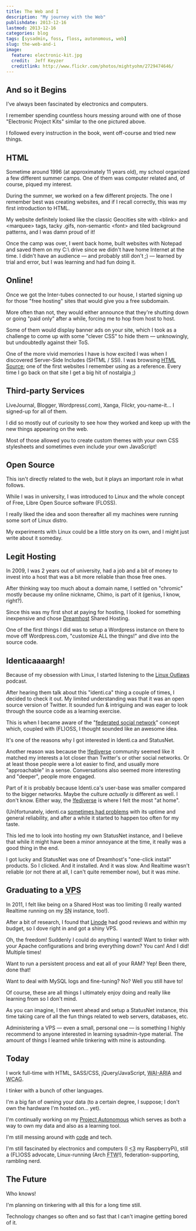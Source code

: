```yaml
---
title: The Web and I
description: "My journey with the Web"
publishdate: 2013-12-16
lastmod: 2013-12-16
categories: blog
tags: [sysadmin, foss, floss, autonomous, web]
slug: the-web-and-i
image:
  feature: electronic-kit.jpg
  credit:  Jeff Keyzer
  creditlink: http://www.flickr.com/photos/mightyohm/2729474646/
---
```


<div class="p-summary">
<h2 id="beginning">And so it Begins</h2>
<p>I've always been fascinated by electronics and computers.</p>
<p>I remember spending countless hours messing around with one of those "Electronic Project Kits" similar to the one pictured above.</p>
<p>I followed every instruction in the book, went off-course and tried new things.</p>
</div>
<!--more-->

<h2 id="html">HTML</h2>
<p>Sometime around 1996 (at approximately 11 years old), my school organized a few different summer camps. One of them was computer related and, of course, piqued my interest.</p>
<p>During the summer, we worked on a few different projects. The one I remember best was creating websites, and if I recall correctly, this was my first introduction to HTML.</p>
<p>My website definitely looked like the classic Geocities site with &lt;blink&gt; and &lt;marquee&gt; tags, tacky .gifs, non-semantic &lt;font&gt; and tiled background patterns, and I was damn proud of it!</p>
<p>Once the camp was over, I went back home, built websites with Notepad and saved them on my C:\ drive since we didn't have home Internet at the time. I didn't have an audience&nbsp;&mdash; and probably still don't <abbr class="emoticon" title="wink">;)</abbr>&nbsp;&mdash; learned by trial and error, but I was learning and had fun doing it.</p>

<h2 id="online">Online!</h2>
<p>Once we got the Inter-tubes connected to our house, I started signing up for those "free hosting" sites that would give you a free subdomain.</p>
<p>More often than not, they would either announce that they're shutting down or going "paid only" after a while, forcing me to hop from host to host.</p>
<p>Some of them would display banner ads on your site, which I took as a challenge to come up with some "clever CSS" to hide them&nbsp;&mdash; unknowingly, but undoubtedly against their ToS.</p>
<p>One of the more vivid memories I have is how excited I was when I discovered Server-Side Includes (SHTML / SSI). I was browsing <a href="http://www.yourhtmlsource.com/">HTML Source</a>; one of the first websites I remember using as a reference. Every time I go back on that site I get a big hit of nostalgia <abbr class="emoticon" title="smiley face">:)</abbr></p>

<h2 id="services">Third-party Services</h2>
<p>LiveJournal, Blogger, Wordpress(.com), Xanga, Flickr, you-name-it&hellip; I signed-up for all of them.</p>
<p>I did so mostly out of curiosity to see how they worked and keep up with the new things appearing on the web.</p>
<p>Most of those allowed you to create custom themes with your own CSS stylesheets and sometimes even include your own JavaScript!</p>

<h2 id="oss">Open Source</h2>
<p>This isn't directly related to the web, but it plays an important role in what follows.</p>
<p>While I was in university, I was introduced to Linux and the whole concept of Free, Libre Open Source software (FLOSS).</p>
<p>I really liked the idea and soon thereafter all my machines were running some sort of Linux distro.</p>
<p>My experiments with Linux could be a little story on its own, and I might just write about it someday.</p>

<h2 id="hosting">Legit Hosting</h2>
<p>In 2009, I was 2 years out of university, had a job and a bit of money to invest into a host that was a bit more reliable than those free ones.</p>
<p>After thinking way too much about a domain name, I settled on "chromic" mostly because my online nickname, Chimo, is part of it (genius, I know, right?).</p>
<p>Since this was my first shot at paying for hosting, I looked for something inexpensive and chose <a href="http://dreamhost.com">Dreamhost</a> Shared Hosting.</p>
<p>One of the first things I did was to setup a Wordpress instance on there to move off Wordpress.com, "customize ALL the things!" and dive into the source code.</p>

<h2 id="identica">Identicaaaargh!</h2>
<p>Because of my obsession with Linux, I started listening to the <a href="http://linuxoutlaws.com">Linux Outlaws</a> podcast.</p>
<p>After hearing them talk about this "identi.ca" thing a couple of times, I decided to check it out. My limited understanding was that it was an open source version of Twitter. It sounded fun &amp; intriguing and was eager to look through the source code as a learning exercise.</p>
<p>This is when I became aware of the "<a href="http://en.wikipedia.org/wiki/Distributed_social_network">federated social network</a>" concept which, coupled with (FL)OSS, I thought sounded like an awesome idea.</p>
<p>It's one of the reasons why I got interested in Identi.ca and StatusNet.</p>
<p>Another reason was because the <a href="http://oracle.skilledtests.com/group/fediverse">!fediverse</a> community seemed like it matched my interests a lot closer than Twitter's or other social networks. Or at least those people were a lot easier to find, and usually more "approachable" in a sense. Conversations also seemed more interesting and "deeper", people more engaged.</p>
<p>Part of it is probably because Identi.ca's user-base was smaller compared to the bigger networks. Maybe the culture <em>actually is</em> different as well. I don't know. Either way, the <a href="http://oracle.skilledtests.com/group/fediverse">!fediverse</a> is where I felt the most "at home".</p>
<p>(Un)fortunately, identi.ca <a href="http://whird.jpope.org/identifailed-me-last-time/">sometimes had problems</a> with its uptime and general reliability, and after a while it started to happen too often for my taste.</p>
<p>This led me to look into hosting my own StatusNet instance, and I believe that while it might have been a minor annoyance at the time, it really was a good thing in the end.</p>
<p>I got lucky and StatusNet was one of Dreamhost's "one-click install" products. So I clicked. And it installed. And it was slow. And Realtime wasn't reliable (or not there at all, I can't quite remember now), but it was <em>mine</em>.</p>

<h2 id="vps">Graduating to a <abbr title="Virtual Private Server">VPS</abbr></h2>
<p>In 2011, I felt like being on a Shared Host was too limiting (I really wanted Realtime running on my <abbr title="StatusNet">SN</abbr> instance, too!).</p>
<p>After a bit of research, I found that <a href="http://linode.com">Linode</a> had good reviews and within my budget, so I dove right in and got a shiny VPS.</p>
<p>Oh, the freedom! Suddenly I could do anything I wanted! Want to tinker with your Apache configurations and bring everything down? You can! And I did! Multiple times!</p>
<p>Want to run a persistent process and eat all of your RAM? Yep! Been there, done that!</p>
<p>Want to deal with MySQL logs and fine-tuning? No? Well you still have to!</p>
<p>Of course, these are all things I ultimately enjoy doing and really like learning from so I don't mind.</p>
<p>As you can imagine, I then went ahead and setup a StatusNet instance, this time taking care of all the fun things related to web servers, databases, etc.</p>
<p>Administering a VPS&nbsp;&mdash; even a small, personal one&nbsp;&mdash; is something I highly recommend to anyone interested in learning sysadmin-type material. The amount of things I learned while tinkering with mine is astounding.</p>

<h2 id="today">Today</h2>
<p>I work full-time with HTML, SASS/CSS, jQuery/JavaScript, <abbr title="Web Accessibility Initiative - Accessible Rich Internet Applications">WAI-ARIA</abbr> and <abbr title="Web Content Accessibility Guidelines">WCAG</abbr>.</p>
<p>I tinker with a bunch of other languages.</p>
<p>I'm a big fan of owning your data (to a certain degree, I suppose; I don't own the hardware I'm hosted on&hellip; yet).</p>
<p>I'm continually working on my <a href="http://chromic.org/articles/project-autonomous#cont">Project Autonomous</a> which serves as both a way to own my data and also as a learning tool.</p>
<p>I'm still messing around with <a href="https://code.chromic.org/chimo">code</a> and tech.</p>
<p>I'm still fascinated by electronics and computers (I <abbr class="emoticon" title="love">&lt;3</abbr> my RaspberryPi), still a (FL)OSS advocate, Linux-running (Arch <abbr title="for the win">FTW</abbr>!), federation-supporting, rambling nerd.</p>

<h2 id="future">The Future</h2>
<p>Who knows!</p>
<p>I'm planning on tinkering with all this for a long time still.</p>
<p>Technology changes so often and so fast that I can't imagine getting bored of it.</p>
